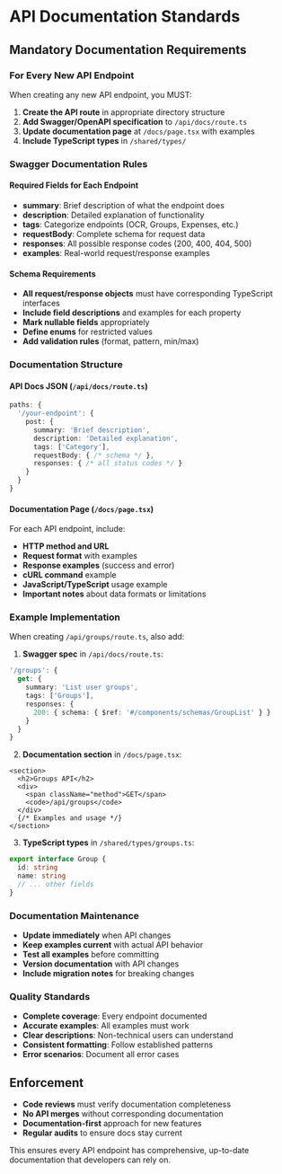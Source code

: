 # API Documentation Standards

## Mandatory Documentation Requirements

### For Every New API Endpoint
When creating any new API endpoint, you MUST:

1. **Create the API route** in appropriate directory structure
2. **Add Swagger/OpenAPI specification** to `/api/docs/route.ts`
3. **Update documentation page** at `/docs/page.tsx` with examples
4. **Include TypeScript types** in `/shared/types/`

### Swagger Documentation Rules

#### Required Fields for Each Endpoint
- **summary**: Brief description of what the endpoint does
- **description**: Detailed explanation of functionality
- **tags**: Categorize endpoints (OCR, Groups, Expenses, etc.)
- **requestBody**: Complete schema for request data
- **responses**: All possible response codes (200, 400, 404, 500)
- **examples**: Real-world request/response examples

#### Schema Requirements
- **All request/response objects** must have corresponding TypeScript interfaces
- **Include field descriptions** and examples for each property
- **Mark nullable fields** appropriately
- **Define enums** for restricted values
- **Add validation rules** (format, pattern, min/max)

### Documentation Structure

#### API Docs JSON (`/api/docs/route.ts`)
```typescript
paths: {
  '/your-endpoint': {
    post: {
      summary: 'Brief description',
      description: 'Detailed explanation',
      tags: ['Category'],
      requestBody: { /* schema */ },
      responses: { /* all status codes */ }
    }
  }
}
```

#### Documentation Page (`/docs/page.tsx`)
For each API endpoint, include:
- **HTTP method and URL**
- **Request format** with examples
- **Response examples** (success and error)
- **cURL command** example
- **JavaScript/TypeScript** usage example
- **Important notes** about data formats or limitations

### Example Implementation

When creating `/api/groups/route.ts`, also add:

1. **Swagger spec** in `/api/docs/route.ts`:
```typescript
'/groups': {
  get: {
    summary: 'List user groups',
    tags: ['Groups'],
    responses: {
      200: { schema: { $ref: '#/components/schemas/GroupList' } }
    }
  }
}
```

2. **Documentation section** in `/docs/page.tsx`:
```tsx
<section>
  <h2>Groups API</h2>
  <div>
    <span className="method">GET</span>
    <code>/api/groups</code>
  </div>
  {/* Examples and usage */}
</section>
```

3. **TypeScript types** in `/shared/types/groups.ts`:
```typescript
export interface Group {
  id: string
  name: string
  // ... other fields
}
```

### Documentation Maintenance

- **Update immediately** when API changes
- **Keep examples current** with actual API behavior
- **Test all examples** before committing
- **Version documentation** with API changes
- **Include migration notes** for breaking changes

### Quality Standards

- **Complete coverage**: Every endpoint documented
- **Accurate examples**: All examples must work
- **Clear descriptions**: Non-technical users can understand
- **Consistent formatting**: Follow established patterns
- **Error scenarios**: Document all error cases

## Enforcement

- **Code reviews** must verify documentation completeness
- **No API merges** without corresponding documentation
- **Documentation-first** approach for new features
- **Regular audits** to ensure docs stay current

This ensures every API endpoint has comprehensive, up-to-date documentation that developers can rely on.